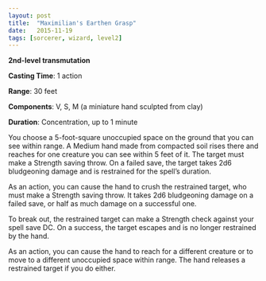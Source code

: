```yaml
---
layout: post
title:  "Maximilian's Earthen Grasp"
date:   2015-11-19
tags: [sorcerer, wizard, level2]
---
```


**2nd-level transmutation**

**Casting Time**: 1 action

**Range**: 30 feet

**Components**: V, S, M (a miniature hand sculpted from clay)

**Duration**: Concentration, up to 1 minute

You choose a 5-foot-square unoccupied space on the ground that you can see within range. A Medium hand made from compacted soil rises there and reaches for one creature you can see within 5 feet of it. The target must make a Strength saving throw. On a failed save, the target takes 2d6 bludgeoning damage and is restrained for the spell’s duration. 

As an action, you can cause the hand to crush the restrained target, who must make a Strength saving throw. It takes 2d6 bludgeoning damage on a failed save, or half as much damage on a successful one.

To break out, the restrained target can make a Strength check against your spell save DC. On a success, the target escapes and is no longer restrained by the hand.

As an action, you can cause the hand to reach for a different creature or to move to a different unoccupied space within range. The hand releases a restrained target if you do either.
